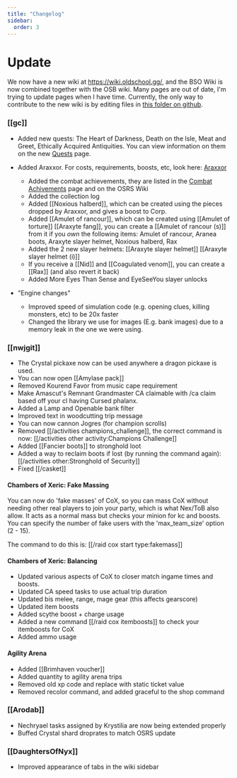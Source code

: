 ```yaml
---
title: "Changelog"
sidebar:
  order: 3
---
```


# Update

We now have a new wiki at https://wiki.oldschool.gg/, and the BSO Wiki is now combined together with the OSB wiki. Many pages are out of date, I'm trying to update pages when I have time. Currently, the only way to contribute to the new wiki is by editing files in [this folder on github](https://github.com/oldschoolgg/oldschoolbot/tree/master/docs/src/content/docs).

### [[gc]]

- Added new quests: The Heart of Darkness, Death on the Isle, Meat and Greet, Ethically Acquired Antiquities. You can view information on them on the new [Quests](/osb/quests) page.
- Added Araxxor. For costs, requirements, boosts, etc, look here: [Araxxor](https://wiki.oldschool.gg/osb/monsters/#araxxor)

  - Added the combat achievements, they are listed in the [Combat Achivements](osb/combat-achievements) page and on the OSRS Wiki
  - Added the collection log
  - Added [[Noxious halberd]], which can be created using the pieces dropped by Araxxor, and gives a boost to Corp.
  - Added [[Amulet of rancour]], which can be created using [[Amulet of torture]] [[Araxyte fang]], you can create a [[Amulet of rancour (s)]] from it if you _own_ the following items: Amulet of rancour, Aranea boots, Araxyte slayer helmet, Noxious halberd, Rax
  - Added the 2 new slayer helmets: [[Araxyte slayer helmet]] [[Araxyte slayer helmet (i)]]
  - If you receive a [[Nid]] and [[Coagulated venom]], you can create a [[Rax]] (and also revert it back)
  - Added More Eyes Than Sense and EyeSeeYou slayer unlocks

- "Engine changes"
  - Improved speed of simulation code (e.g. opening clues, killing monsters, etc) to be 20x faster
  - Changed the library we use for images (E.g. bank images) due to a memory leak in the one we were using.

### [[nwjgit]]

- The Crystal pickaxe now can be used anywhere a dragon pickaxe is used.
- You can now open [[Amylase pack]]
- Removed Kourend Favor from music cape requirement
- Make Amascut's Remnant Grandmaster CA claimable with /ca claim based off your cl having Cursed phalanx.
- Added a Lamp and Openable bank filter
- Improved text in woodcutting trip message
- You can now cannon Jogres (for champion scrolls)
- Removed [[/activities champions_challenge]], the correct command is now: [[/activities other activity\:Champions Challenge]]
- Added [[Fancier boots]] to stronghold loot
- Added a way to reclaim boots if lost (by running the command again): [[/activities other\:Stronghold of Security]]
- Fixed [[/casket]]

#### Chambers of Xeric: Fake Massing

You can now do 'fake masses' of CoX, so you can mass CoX without needing other real players to join your party, which is what Nex/ToB also allow. It acts as a normal mass but checks your minion for kc and boosts. You can specify the number of fake users with the 'max_team_size' option (2 - 15).

The command to do this is: [[/raid cox start type\:fakemass]]

#### Chambers of Xeric: Balancing

- Updated various aspects of CoX to closer match ingame times and boosts.
- Updated CA speed tasks to use actual trip duration
- Updated bis melee, range, mage gear (this affects gearscore)
- Updated item boosts
- Added scythe boost + charge usage
- Added a new command [[/raid cox itemboosts]] to check your itemboosts for CoX
- Added ammo usage

#### Agility Arena

- Added [[Brimhaven voucher]]
- Added quantity to agility arena trips
- Removed old xp code and replace with static ticket value
- Removed recolor command, and added graceful to the shop command

### [[Arodab]]

- Nechryael tasks assigned by Krystilia are now being extended properly
- Buffed Crystal shard droprates to match OSRS update

### [[DaughtersOfNyx]]

- Improved appearance of tabs in the wiki sidebar
